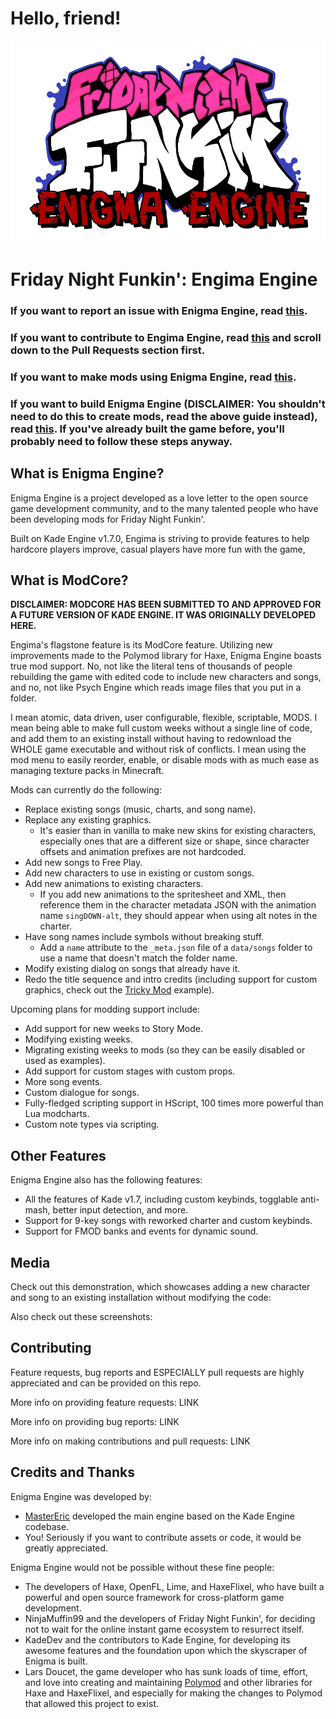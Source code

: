 # Hello, friend!

![Enigma Engine logo](assets/preload/images/logo.png)

# Friday Night Funkin': Engima Engine

### If you want to report an issue with Enigma Engine, read [this](https://github.com/EnigmaEngine/EnigmaEngine/issues/1).
### If you want to contribute to Engima Engine, read [this](https://github.com/EnigmaEngine/EnigmaEngine/issues/1) and scroll down to the Pull Requests section first.
### If you want to make mods using Enigma Engine, read [this](https://github.com/EnigmaEngine/EnigmaEngine/wiki/Modding-Guide).
### If you want to build Enigma Engine (DISCLAIMER: You shouldn't need to do this to create mods, read the above guide instead), read [this](https://github.com/EnigmaEngine/EnigmaEngine/wiki/building-enigma-engine). If you've already built the game before, you'll probably need to follow these steps anyway.

## What is Enigma Engine?

Enigma Engine is a project developed as a love letter to the open source game development community, and to the many talented people who have been developing mods for Friday Night Funkin'.

Built on Kade Engine v1.7.0, Engima is striving to provide features to help hardcore players improve, casual players have more fun with the game, 

## What is ModCore?

**DISCLAIMER: MODCORE HAS BEEN SUBMITTED TO AND APPROVED FOR A FUTURE VERSION OF KADE ENGINE. IT WAS ORIGINALLY DEVELOPED HERE.**

Engima's flagstone feature is its ModCore feature. Utilizing new improvements made to the Polymod library for Haxe, Enigma Engine boasts true mod support. No, not like the literal tens of thousands of people rebuilding the game with edited code to include new characters and songs, and no, not like Psych Engine which reads image files that you put in a folder.

I mean atomic, data driven, user configurable, flexible, scriptable, MODS. I mean being able to make full custom weeks without a single line of code, and add them to an existing install without having to redownload the WHOLE game executable and without risk of conflicts. I mean using the mod menu to easily reorder, enable, or disable mods with as much ease as managing texture packs in Minecraft.

Mods can currently do the following:
* Replace existing songs (music, charts, and song name).
* Replace any existing graphics.
	* It's easier than in vanilla to make new skins for existing characters, especially ones that are a different size or shape, since character offsets and animation prefixes are not hardcoded.
* Add new songs to Free Play.
* Add new characters to use in existing or custom songs.
* Add new animations to existing characters.
	* If you add new animations to the spritesheet and XML, then reference them in the character metadata JSON with the animation name `singDOWN-alt`, they should appear when using alt notes in the charter.
* Have song names include symbols without breaking stuff.
	* Add a `name` attribute to the `_meta.json` file of a `data/songs` folder to use a name that doesn't match the folder name.
* Modify existing dialog on songs that already have it.
* Redo the title sequence and intro credits (including support for custom graphics, check out the [Tricky Mod](https://github.com/EnigmaEngine/ModCore-Tricky-Mod) example).

Upcoming plans for modding support include:
* Add support for new weeks to Story Mode.
* Modifying existing weeks.
* Migrating existing weeks to mods (so they can be easily disabled or used as examples).
* Add support for custom stages with custom props.
* More song events.
* Custom dialogue for songs.
* Fully-fledged scripting support in HScript, 100 times more powerful than Lua modcharts. 
* Custom note types via scripting.

## Other Features

Enigma Engine also has the following features:
* All the features of Kade v1.7, including custom keybinds, togglable anti-mash, better input detection, and more.
* Support for 9-key songs with reworked charter and custom keybinds.
* Support for FMOD banks and events for dynamic sound.

## Media

Check out this demonstration, which showcases adding a new character and song to an existing installation without modifying the code:

Also check out these screenshots:

## Contributing

Feature requests, bug reports and ESPECIALLY pull requests are highly appreciated and can be provided on this repo.

More info on providing feature requests: LINK

More info on providing bug reports: LINK

More info on making contributions and pull requests: LINK

## Credits and Thanks

Enigma Engine was developed by:

* [MasterEric](https://github.com/MasterEric) developed the main engine based on the Kade Engine codebase.
* You! Seriously if you want to contribute assets or code, it would be greatly appreciated.

Enigma Engine would not be possible without these fine people:

* The developers of Haxe, OpenFL, Lime, and HaxeFlixel, who have built a powerful and open source framework for cross-platform game development.
* NinjaMuffin99 and the developers of Friday Night Funkin', for deciding not to wait for the online instant game ecosystem to resurrect itself.
* KadeDev and the contributors to Kade Engine, for developing its awesome features and the foundation upon which the skyscraper of Enigma is built.
* Lars Doucet, the game developer who has sunk loads of time, effort, and love into creating and maintaining [Polymod](https://github.com/larsiusprime/polymod) and other libraries for Haxe and HaxeFlixel, and especially for making the changes to Polymod that allowed this project to exist.
